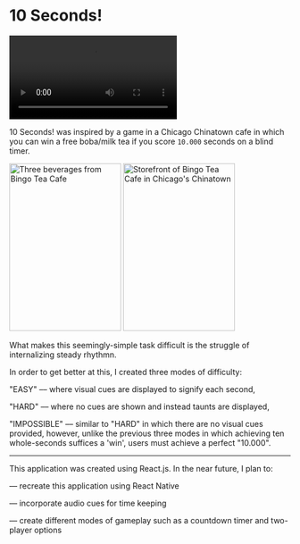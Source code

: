# 10 Seconds!

<video autoplay>
  <source src="https://github.com/markussanders/ten-seconds/blob/master/src/photos/video-walkthrough.mp4" type="video/mp4"/>
</video>


10 Seconds! was inspired by a game in a Chicago Chinatown cafe in which you can win a free boba/milk tea
if you score `10.000` seconds on a blind timer.

<div>
  <img src="https://github.com/markussanders/ten-seconds/blob/master/src/photos/bingo-teas.jpg" alt="Three beverages from Bingo Tea Cafe" height="300" width="200"/>

  <img src="https://github.com/markussanders/ten-seconds/blob/master/src/photos/storefront.jpg" alt="Storefront of Bingo Tea Cafe in Chicago's Chinatown" height="300" width="200" />
</div>

What makes this seemingly-simple task difficult is the struggle of internalizing steady rhythmn.

In order to get better at this, I created three modes of difficulty:

  "EASY" –– where visual cues are displayed to signify each second,
  
  "HARD" –– where no cues are shown and instead taunts are displayed,
  
  "IMPOSSIBLE" –– similar to "HARD" in which there are no visual cues provided, however, unlike the previous three modes in          which achieving ten whole-seconds suffices a 'win', users must achieve a perfect "10.000".

 -----------------------------------------------------------------------------------------------------------------------------
 
This application was created using React.js. In the near future, I plan to:

  –– recreate this application using React Native
  
  –– incorporate audio cues for time keeping
  
  –– create different modes of gameplay such as a countdown timer and two-player options
  
 
